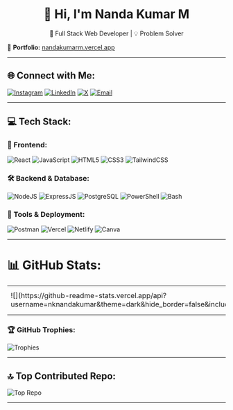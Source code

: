 <h1 align="center">👋 Hi, I'm Nanda Kumar M</h1>
<p align="center">🚀 Full Stack Web Developer | 💡 Problem Solver </p>

🔗 **Portfolio:** [nandakumarm.vercel.app](https://nandakumarm.vercel.app)

---

## 🌐 Connect with Me:
[![Instagram](https://img.shields.io/badge/-Instagram-%23E4405F?logo=Instagram&logoColor=white)](https://www.instagram.com/nandakumar__05/) 
[![LinkedIn](https://img.shields.io/badge/-LinkedIn-%230077B5?logo=LinkedIn&logoColor=white)](https://www.linkedin.com/in/nanda-kumar-m-852411339/) 
[![X](https://img.shields.io/badge/-Twitter-black?logo=X&logoColor=white)](https://x.com/NandaKumarM_dev) 
[![Email](https://img.shields.io/badge/-Email-D14836?logo=gmail&logoColor=white)](mailto:nandakumar.m.dev@gmail.com)

---

## 💻 Tech Stack:
### 🚀 Frontend:
![React](https://img.shields.io/badge/-React-%2320232a?logo=react&logoColor=%2361DAFB) 
![JavaScript](https://img.shields.io/badge/-JavaScript-%23323330?logo=javascript&logoColor=%23F7DF1E) 
![HTML5](https://img.shields.io/badge/-HTML5-%23E34F26?logo=html5&logoColor=white) 
![CSS3](https://img.shields.io/badge/-CSS3-%231572B6?logo=css3&logoColor=white) 
![TailwindCSS](https://img.shields.io/badge/-TailwindCSS-%2338B2AC?logo=tailwind-css&logoColor=white)

### 🛠 Backend & Database:
![NodeJS](https://img.shields.io/badge/-Node.js-6DA55F?logo=node.js&logoColor=white) 
![ExpressJS](https://img.shields.io/badge/-ExpressJS-%23232323?logo=express&logoColor=white) 
![PostgreSQL](https://img.shields.io/badge/-PostgreSQL-%23316192?logo=postgresql&logoColor=white) 
![PowerShell](https://img.shields.io/badge/-PowerShell-%235391FE?logo=powershell&logoColor=white) 
![Bash](https://img.shields.io/badge/-Bash-%23121011?logo=gnu-bash&logoColor=white)

### 🔧 Tools & Deployment:
![Postman](https://img.shields.io/badge/-Postman-FF6C37?logo=postman&logoColor=white) 
![Vercel](https://img.shields.io/badge/-Vercel-%23000000?logo=vercel&logoColor=white) 
![Netlify](https://img.shields.io/badge/-Netlify-%23000000?logo=netlify&logoColor=#00C7B7) 
![Canva](https://img.shields.io/badge/-Canva-%2300C4CC?logo=Canva&logoColor=white)

---

# 📊 GitHub Stats:


<table>
<tr>
<td>
![](https://github-readme-stats.vercel.app/api?username=nknandakumar&theme=dark&hide_border=false&include_all_commits=true&count_private=true)<br/>
</td>
<td>
![](https://github-readme-streak-stats.herokuapp.com/?user=nknandakumar&theme=dark&hide_border=false)<br/>
</td>
<td>
![](https://github-readme-stats.vercel.app/api/top-langs/?username=nknandakumar&theme=dark&hide_border=false&include_all_commits=true&count_private=true&layout=compact)
</td>
</tr>
</table>

### 🏆 GitHub Trophies:
![Trophies](https://github-profile-trophy.vercel.app/?username=nknandakumar&theme=tokyonight&no-frame=false&no-bg=false&margin-w=4)

---

## 🔝 Top Contributed Repo:
![Top Repo](https://github-contributor-stats.vercel.app/api?username=nknandakumar&limit=5&theme=blueberry&combine_all_yearly_contributions=true)

---


